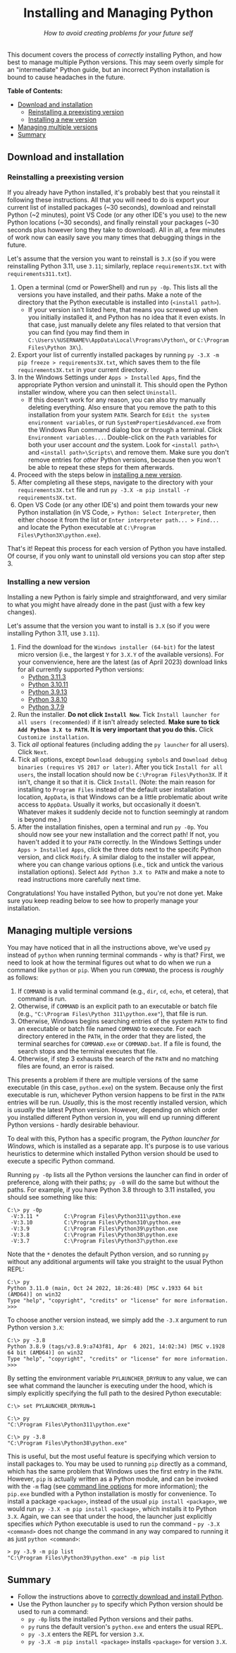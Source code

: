 <h1 align='center'>Installing and Managing Python</h1>

<h6 align='center'>How to avoid creating problems for your future self</h6>

This document covers the process of *correctly* installing Python, and how best to manage multiple Python versions. This may seem overly simple for an "intermediate" Python guide, but an incorrect Python installation is bound to cause headaches in the future.

**Table of Contents:**
- [Download and installation](#download-and-installation)
  - [Reinstalling a preexisting version](#reinstalling-a-preexisting-version)
  - [Installing a new version](#installing-a-new-version)
- [Managing multiple versions](#managing-multiple-versions)
- [Summary](#summary)



## Download and installation

### Reinstalling a preexisting version

If you already have Python installed, it's probably best that you reinstall it following these instructions. All that you will need to do is export your current list of installed packages (~30 seconds), download and reinstall Python (~2 minutes), point VS Code (or any other IDE's you use) to the new Python locations (~30 seconds), and finally reinstall your packages (~30 seconds plus however long they take to download). All in all, a few minutes of work now can easily save you many times that debugging things in the future.

Let's assume that the version you want to reinstall is `3.X` (so if you were reinstalling Python 3.11, use `3.11`; similarly, replace `requirements3X.txt` with `requirements311.txt`).

1. Open a terminal (cmd or PowerShell) and run `py -0p`. This lists all the versions you have installed, and their paths. Make a note of the directory that the Python executable is installed into (`<install path>`). 
   - If your version isn't listed here, that means you screwed up when you initially installed it, and Python has no idea that it even exists. In that case, just manually delete any files related to that version that you can find (you may find them in `C:\Users\%USERNAME%\AppData\Local\Programs\Python\`, or `C:\Program Files\Python 3X\`).
2. Export your list of currently installed packages by running `py -3.X -m pip freeze > requirements3X.txt`, which saves them to the file `requirements3X.txt` in your current directory.
3. In the Windows Settings under `Apps > Installed Apps`, find the appropriate Python version and uninstall it. This should open the Python installer window, where you can then select `Uninstall`.
   - If this doesn't work for any reason, you can also try manually deleting everything. Also ensure that you remove the path to this installation from your system `PATH`. Search for `Edit the system environment variables`, or run `SystemPropertiesAdvanced.exe` from the Windows Run command dialog box or through a terminal. Click `Environment variables...`. Double-click on the `Path` variables for both your user account *and* the system. Look for `<install path>\` and `<install path>\Scripts\` and remove them. Make sure you don't remove entries for *other* Python versions, because then you won't be able to repeat these steps for them afterwards.
4. Proceed with the steps below in [installing a new version](#installing-a-new-version).
5. After completing all these steps, navigate to the directory with your `requirements3X.txt` file and run `py -3.X -m pip install -r requirements3X.txt`.
6. Open VS Code (or any other IDE's) and point them towards your new Python installation (in VS Code, `> Python: Select Interpreter`, then either choose it from the list or `Enter interpreter path... > Find...` and locate the Python executable at `C:\Program Files\Python3X\python.exe`).

That's it! Repeat this process for each version of Python you have installed. Of course, if you only want to uninstall old versions you can stop after step 3.

### Installing a new version

Installing a new Python is fairly simple and straightforward, and very similar to what you might have already done in the past (just with a few key changes).

Let's assume that the version you want to install is `3.X` (so if you were installing Python 3.11, use `3.11`).

1. Find the download for the `Windows installer (64-bit)` for the latest micro version (i.e., the largest `Y` for `3.X.Y` of the available versions). For your convenvience, here are the latest (as of April 2023) download links for all currently supported Python versions:
   - [Python 3.11.3](https://www.python.org/ftp/python/3.11.3/python-3.11.3-amd64.exe)
   - [Python 3.10.11](https://www.python.org/ftp/python/3.10.11/python-3.10.11-amd64.exe)
   - [Python 3.9.13](https://www.python.org/ftp/python/3.9.13/python-3.9.13-amd64.exe)
   - [Python 3.8.10](https://www.python.org/ftp/python/3.8.10/python-3.8.10-amd64.exe)
   - [Python 3.7.9](https://www.python.org/ftp/python/3.7.9/python-3.7.9-amd64.exe)
2. Run the installer. **Do not click `Install Now`**. Tick `Install launcher for all users (recommended)` if it isn't already selected. **Make sure to tick `Add Python 3.X to PATH`. It is very important that you do this.** Click `Customize installation`.
3. Tick *all* optional features (including adding the `py launcher` for all users). Click `Next`.
4. Tick all options, except `Download debugging symbols` and `Download debug binaries (requires VS 2017 or later)`. After you tick `Install for all users`, the install location should now be `C:\Program Files\Python3X`. If it isn't, change it so that it is. Click `Install`. (Note: the main reason for installing to `Program Files` instead of the default user installation location, `AppData`, is that Windows can be a little problematic about write access to `AppData`. Usually it works, but occasionally it doesn't. Whatever makes it suddenly decide not to function seemingly at random is beyond me.)
5. After the installation finishes, open a terminal and run `py -0p`. You should now see your new installation and the correct path! If not, you haven't added it to your `PATH` correctly. In the Windows Settings under `Apps > Installed Apps`, click the three dots next to the specifc Python version, and click `Modify`. A similar dialog to the installer will appear, where you can change various options (i.e., tick and untick the various installation options). Select `Add Python 3.X to PATH` and make a note to read instructions more carefully next time.

Congratulations! You have installed Python, but you're not done yet. Make sure you keep reading below to see how to properly manage your installation.

## Managing multiple versions

You may have noticed that in all the instructions above, we've used `py` instead of `python` when running terminal commands - why is that? First, we need to look at how the terminal figures out what to do when we run a command like `python` or `pip`. When you run `COMMAND`, the process is *roughly* as follows:

1. If `COMMAND` is a valid terminal command (e.g., `dir`, `cd`, `echo`, et cetera), that command is run.
2. Otherwise, if `COMMAND` is an explicit path to an executable or batch file (e.g., `"C:\Program Files\Python 311\python.exe"`), that file is run.
3. Otherwise, Windows begins searching entries of the system `PATH` to find an executable or batch file named `COMMAND` to execute. For each directory entered in the `PATH`, in the order that they are listed, the terminal searches for `COMMAND.exe` or `COMMAND.bat`. If a file is found, the search stops and the terminal executes that file.
4. Otherwise, if step 3 exhausts the search of the `PATH` and no matching files are found, an error is raised.

This presents a problem if there are multiple versions of the same executable (in this case, `python.exe`) on the system. Because only the first executable is run, whichever Python version happens to be first in the `PATH` entries will be run. *Usually*, this is the most recently installed version, which is *usually* the latest Python version. However, depending on which order you installed different Python version in, you will end up running different Python versions - hardly desirable behaviour.

To deal with this, Python has a specific program, the *Python launcher for Windows*, which is installed as a separate app. It's purpose is to use various heuristics to determine which installed Python version should be used to execute a specific Python command.

Running `py -0p` lists all the Python versions the launcher can find in order of preference, along with their paths; `py -0` will do the same but without the paths. For example, if you have Python 3.8 through to 3.11 installed, you should see something like this:

```
C:\> py -0p
 -V:3.11 *        C:\Program Files\Python311\python.exe
 -V:3.10          C:\Program Files\Python310\python.exe
 -V:3.9           C:\Program Files\Python39\python.exe
 -V:3.8           C:\Program Files\Python38\python.exe
 -V:3.7           C:\Program Files\Python37\python.exe
```

Note that the `*` denotes the default Python version, and so running `py` without any additional arguments will take you straight to the usual Python REPL:

```
C:\> py
Python 3.11.0 (main, Oct 24 2022, 18:26:48) [MSC v.1933 64 bit (AMD64)] on win32
Type "help", "copyright", "credits" or "license" for more information.
>>>
```

To choose another version instead, we simply add the `-3.X` argument to run Python version `3.X`:

```
C:\> py -3.8
Python 3.8.9 (tags/v3.8.9:a743f81, Apr  6 2021, 14:02:34) [MSC v.1928 64 bit (AMD64)] on win32
Type "help", "copyright", "credits" or "license" for more information.
>>>
```

By setting the environment variable `PYLAUNCHER_DRYRUN` to any value, we can see what command the launcher is executing under the hood, which is simply explicitly specifying the full path to the desired Python executable:

```
C:\> set PYLAUNCHER_DRYRUN=1

C:\> py
"C:\Program Files\Python311\python.exe"

C:\> py -3.8
"C:\Program Files\Python38\python.exe"
```

This is useful, but the most useful feature is specifying which version to install packages to. You may be used to running `pip` directly as a command, which has the same problem that Windows uses the first entry in the `PATH`. However, `pip` is actually written as a Python module, and can be invoked with the `-m` flag (see [command line options](./command-line-usage-and-pip.md) for more information); the `pip.exe` bundled with a Python installation is mostly for convenience. To install a package `<package>`, instead of the usual `pip install <package>`, we would run `py -3.X -m pip install <package>`, which installs it to Python `3.X`. Again, we can see that under the hood, the launcher just explicitly specifies *which* Python executable is used to run the command - `py -3.X <command>` does not change the command in any way compared to running it as just `python <command>`:

```
> py -3.9 -m pip list
"C:\Program Files\Python39\python.exe" -m pip list
```

## Summary

- Follow the instructions above to [correctly download and install Python](#download-and-installation).
- Use the Python launcher `py` to specify which Python version should be used to run a command:
  - `py -0p` lists the installed Python versions and their paths.
  - `py` runs the default version's `python.exe` and enters the usual REPL.
  - `py -3.X` enters the REPL for version `3.X`.
  - `py -3.X -m pip install <package>` installs `<package>` for version `3.X`.

